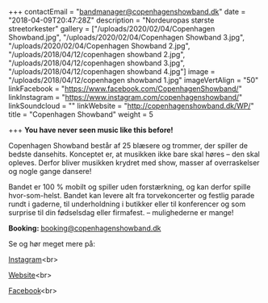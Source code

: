 +++
contactEmail = "bandmanager@copenhagenshowband.dk"
date = "2018-04-09T20:47:28Z"
description = "Nordeuropas største streetorkester"
gallery = ["/uploads/2020/02/04/Copenhagen Showband.jpg", "/uploads/2020/02/04/Copenhagen Showband 3.jpg", "/uploads/2020/02/04/Copenhagen Showband 2.jpg", "/uploads/2018/04/12/copenhagen showband 2.jpg", "/uploads/2018/04/12/copenhagen showband 3.jpg", "/uploads/2018/04/12/copenhagen showband 4.jpg"]
image = "/uploads/2018/04/12/copenhagen showband 1.jpg"
imageVertAlign = "50"
linkFacebook = "https://www.facebook.com/CopenhagenShowband/"
linkInstagram = "https://www.instagram.com/copenhagenshowband/"
linkSoundcloud = ""
linkWebsite = "http://copenhagenshowband.dk/WP/"
title = "Copenhagen Showband"
weight = 5

+++
**You have never seen music like this before!**

Copenhagen Showband består af 25 blæsere og trommer, der spiller de  bedste dansehits. Konceptet er, at musikken ikke bare skal høres – den  skal opleves. Derfor bliver musikken krydret med show, masser af  overraskelser og nogle gange dansere!

Bandet er 100 % mobilt og spiller uden forstærkning, og kan derfor  spille hvor-som-helst. Bandet kan levere alt fra torvekoncerter og  festlig parade rundt i gaderne, til underholdning i butikker eller til  konferencer og som surprise til din fødselsdag eller firmafest. –  mulighederne er mange!

<strong>Booking: </strong> booking@copenhagenshowband.dk <br>

Se og hør meget mere på:

[Instagram](https://www.instagram.com/copenhagenshowband/?hl=da "https://www.instagram.com/copenhagenshowband/?hl=da")<br>

[Website](www.copenhagenshowband.dk "www.copenhagenshowband.dk")<br>

[Facebook](https://www.facebook.com/CopenhagenShowband/ "https://www.facebook.com/CopenhagenShowband/")<br>